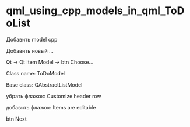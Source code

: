 # qml_using_cpp_models_in_qml_ToDoList

Добавить model cpp

Добавить новый ...

Qt -> Qt Item Model -> btn Choose...

Class name: ToDoModel

Base class: QAbstractListModel


убрать флажок: Customize header row

добавить флажок: Items are editable


btn Next
